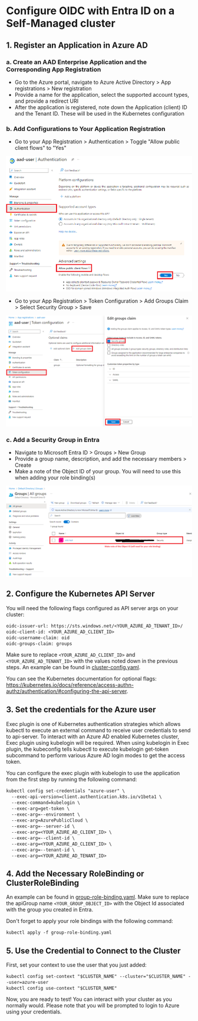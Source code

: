 # Configure OIDC with Entra ID on a Self-Managed cluster

## 1. Register an Application in Azure AD

### a. Create an AAD Enterprise Application and the Corresponding App Registration

* Go to the Azure portal, navigate to Azure Active Directory > App registrations > New registration
* Provide a name for the application, select the supported account types, and provide a redirect URI
* After the application is registered, note down the Application (client) ID and the Tenant ID. These will be used in the Kubernetes configuration

### b. Add Configurations to Your Application Registration

* Go to your App Registration > Authentication > Toggle "Allow public client flows" to "Yes"

![Allow public client flows](./images/client-flows.png)

* Go to your App Registration > Token Configuration > Add Groups Claim > Select Security Group > Save

![Add groups claim](./images/groups-claim.png)

### c. Add a Security Group in Entra

* Navigate to Microsoft Entra ID > Groups > New Group
* Provide a group name, description, and add the necessary members > Create
* Make a note of the Object ID of your group. You will need to use this when adding your role binding(s)

![Entra](./images/entra-oid.png)


## 2. Configure the Kubernetes API Server

You will need the following flags configured as API server args on your cluster:

```
oidc-issuer-url: https://sts.windows.net/<YOUR_AZURE_AD_TENANT_ID>/
oidc-client-id: <YOUR_AZURE_AD_CLIENT_ID>
oidc-username-claim: oid
oidc-groups-claim: groups
```

Make sure to replace `<YOUR_AZURE_AD_CLIENT_ID>` and `<YOUR_AZURE_AD_TENANT_ID>` with the values noted down in the previous steps. An example can be found in [cluster-config.yaml](./cluster-config.yaml).

You can see the Kubernetes documentation for optional flags: https://kubernetes.io/docs/reference/access-authn-authz/authentication/#configuring-the-api-server.

## 3. Set the credentials for the Azure user

Exec plugin is one of Kubernetes authentication strategies which allows kubectl to execute an external command to receive user credentials to send to api-server. To interact with an Azure AD enabled Kubernetes cluster, Exec plugin using kubelogin will be required. When using kubelogin in Exec plugin, the kubeconfig tells kubectl to execute kubelogin get-token subcommand to perform various Azure AD login modes to get the access token.

You can configure the exec plugin with kubelogin to use the application from the first step by running the following command:

```
kubectl config set-credentials "azure-user" \
  --exec-api-version=client.authentication.k8s.io/v1beta1 \
  --exec-command=kubelogin \
  --exec-arg=get-token \
  --exec-arg=--environment \
  --exec-arg=AzurePublicCloud \
  --exec-arg=--server-id \
  --exec-arg=<YOUR_AZURE_AD_CLIENT_ID> \
  --exec-arg=--client-id \
  --exec-arg=<YOUR_AZURE_AD_CLIENT_ID> \
  --exec-arg=--tenant-id \
  --exec-arg=<YOUR_AZURE_AD_TENANT_ID>
```

## 4. Add the Necessary RoleBinding or ClusterRoleBinding

An example can be found in [group-role-binding.yaml](./group-role-binding.yaml). Make sure to replace the apiGroup name `<YOUR_GROUP_OBJECT_ID>` with the Object Id associated with the group you created in Entra.

Don't forget to apply your role bindings with the following command:

```
kubectl apply -f group-role-binding.yaml
```

## 5. Use the Credential to Connect to the Cluster


First, set your context to use the user that you just added:

```
kubectl config set-context "$CLUSTER_NAME" --cluster="$CLUSTER_NAME" --user=azure-user
kubectl config use-context "$CLUSTER_NAME"
```

Now, you are ready to test! You can interact with your cluster as you normally would. Please note that you will be prompted to login to Azure using your credentials.
